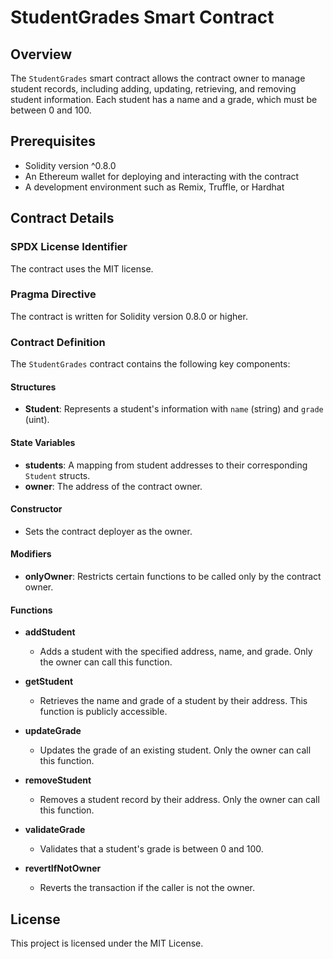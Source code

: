 # StudentGrades Smart Contract

## Overview

The `StudentGrades` smart contract allows the contract owner to manage student records, including adding, updating, retrieving, and removing student information. Each student has a name and a grade, which must be between 0 and 100.

## Prerequisites

- Solidity version ^0.8.0
- An Ethereum wallet for deploying and interacting with the contract
- A development environment such as Remix, Truffle, or Hardhat

## Contract Details

### SPDX License Identifier

The contract uses the MIT license.

### Pragma Directive

The contract is written for Solidity version 0.8.0 or higher.

### Contract Definition

The `StudentGrades` contract contains the following key components:

#### Structures

- **Student**: Represents a student's information with `name` (string) and `grade` (uint).

#### State Variables

- **students**: A mapping from student addresses to their corresponding `Student` structs.
- **owner**: The address of the contract owner.

#### Constructor

- Sets the contract deployer as the owner.

#### Modifiers

- **onlyOwner**: Restricts certain functions to be called only by the contract owner.

#### Functions

- **addStudent**
  - Adds a student with the specified address, name, and grade. Only the owner can call this function.

- **getStudent**
  - Retrieves the name and grade of a student by their address. This function is publicly accessible.

- **updateGrade**
  - Updates the grade of an existing student. Only the owner can call this function.

- **removeStudent**
  - Removes a student record by their address. Only the owner can call this function.

- **validateGrade**
  - Validates that a student's grade is between 0 and 100.

- **revertIfNotOwner**
  - Reverts the transaction if the caller is not the owner.

## License

This project is licensed under the MIT License.
